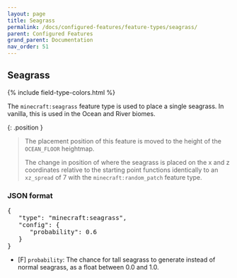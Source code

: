 ```yaml
---
layout: page
title: Seagrass
permalink: /docs/configured-features/feature-types/seagrass/
parent: Configured Features
grand_parent: Documentation
nav_order: 51
---
```


## Seagrass

<head>
    {% include field-type-colors.html %}
</head>

The `minecraft:seagrass` feature type is used to place a single seagrass. In vanilla, this is used in the Ocean and River biomes.

{: .position }
> The placement position of this feature is moved to the height of the `OCEAN_FLOOR` heightmap.
>
> The change in position of where the seagrass is placed on the x and z coordinates relative to the starting point functions identically to an `xz_spread` of 7 with the `minecraft:random_patch` feature type.

### JSON format

<pre>
{
   "type": "minecraft:seagrass",
   "config": {
      "probability": 0.6
   }
}
</pre>

* ‌<ye>[F]</ye> `probability`: The chance for tall seagrass to generate instead of normal seagrass, as a float between 0.0 and 1.0.